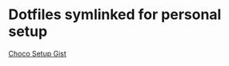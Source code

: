 # Dotfiles symlinked for personal setup

[Choco Setup Gist](https://gist.github.com/toddjudd/253df3e616c42a4d020ea7fd210c462c)
